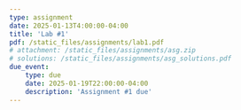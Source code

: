```yaml
---
type: assignment
date: 2025-01-13T4:00:00-04:00
title: 'Lab #1'
pdf: /static_files/assignments/lab1.pdf
# attachment: /static_files/assignments/asg.zip
# solutions: /static_files/assignments/asg_solutions.pdf
due_event: 
    type: due
    date: 2025-01-19T22:00:00-04:00
    description: 'Assignment #1 due'
---
```


